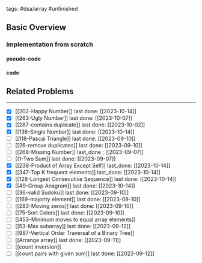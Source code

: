 tags: #dsa/array #unfinished
## Basic Overview

### Implementation from scratch
#### pseudo-code

#### code

## Related Problems
---
- [x] [[202-Happy Number]] last done: [[2023-10-14]]
- [x] [[263-Ugly Number]] last done: [[2023-10-07]]
- [x] [[287-contains duplicate]] last done: [[2023-10-02]]
- [x] [[136-Single Number]] last done: [[2023-10-14]]
- [ ] [[118-Pascal Triangle]] last done: [[2023-09-10]]
- [ ] [[26-remove duplicates]] last done: [[2023-09-10]]
- [ ] [[268-Missing Number]] last_done : [[2023-09-07]]
- [ ] [[1-Two Sum]] last done: [[2023-09-07]]
- [x] [[238-Product of Array Except Self]] last_done: [[2023-10-14]]
- [x] [[347-Top K frequent elements]] last_done: [[2023-10-14]]
- [x] [[128-Longest Consecutive Sequence]] last done: [[2023-10-14]]
- [x] [[49-Group Anagram]] last done: [[2023-10-14]]
- [ ] [[36-valid Sudoku]] last done: [[2023-09-10]]
- [ ] [[169-majority element]] last done: [[2023-09-10]]
- [ ] [[283-Moving zeros]] last done: [[2023-09-10]]
- [ ] [[75-Sort Colors]] last done: [[2023-09-10]]
- [ ] [[453-Minimum moves to equal array elements]]
- [ ] [[53-Max subarray]] last done: [[2023-09-12]]
- [ ] [[987-Vertical Order Traversal of a Binary Tree]]
- [ ] [[Arrange array]] last done: [[2023-09-11]]
- [ ] [[count inversion]]
- [ ] [[count pairs with given sum]] last done: [[2023-09-12]]